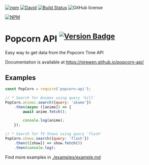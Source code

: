 [![npm][download-badge]][npm]
[![David][dep-badge]][dep-link]
[![Build Status][build-badge]][build-link]
![GitHub license][mit]

[![NPM][large-badge]][stats-link]

# Popcorn API <sup>[![Version Badge][version-badge]][npm]</sup>

Easy way to get data from the Popcorn Time API

Documentation is available at https://nirewen.github.io/popcorn-api/

## Examples

```javascript
const PopCorn = require('popcorn-api');

// * Search for Animes using query 'kill'
PopCorn.animes.search({query: 'akame'})
    .then(async ([anime]) => {
        await anime.fetch();

        console.log(anime);
    });

// * Search for TV Shows using query 'flash'
PopCorn.shows.search({query: 'flash'})
    .then(([show]) => show.fetch())
    .then(console.log);
```

Find more examples in [./examples/example.md](https://nirewen.github.io/popcorn-api/?content=examples)

[npm]: https://npmjs.org/package/popcorn-api
[large-badge]: https://nodei.co/npm/popcorn-api.png?downloads=true&downloadRank=true&stars=true
[stats-link]: https://nodei.co/npm/popcorn-api/
[version-badge]: https://versionbadge.now.sh/npm/popcorn-api.svg
[download-badge]: https://img.shields.io/npm/dt/popcorn-api.svg?maxAge=3600
[build-badge]: https://api.travis-ci.com/nirewen/popcorn-api.svg?branch=master
[build-link]: https://travis-ci.com/nirewen/popcorn-api
[dep-badge]: https://img.shields.io/david/nirewen/popcorn-api.svg
[dep-link]: https://david-dm.org/nirewen/popcorn-api
[mit]: https://img.shields.io/badge/license-MIT-blue.svg
